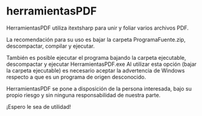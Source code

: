 # herramientasPDF
HerramientasPDF utiliza itextsharp para unir y foliar varios archivos PDF.

La recomendación para su uso es bajar la carpeta ProgramaFuente.zip, descompactar, compilar y ejecutar.

También es posible ejecutar el programa bajando la carpeta ejecutable, descompactar y ejecutar HerramientasPDF.exe
Al utilizar esta opción (bajar la carpeta ejecutable) es necesario aceptar la advertencia de Windows respecto a que es un programa de origen desconocido.

HerramientasPDF se pone a disposición de la persona interesada, bajo su propio riesgo y sin ninguna responsabilidad de nuestra parte.

¡Espero le sea de utilidad!

